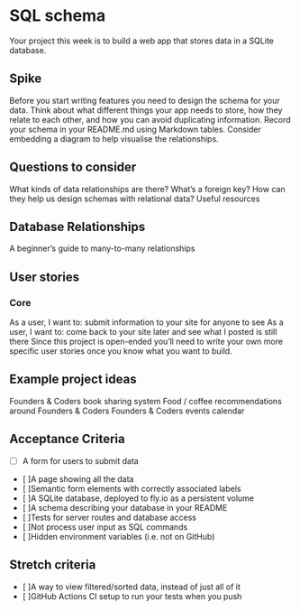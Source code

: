 # SQL schema

Your project this week is to build a web app that stores data in a SQLite database.
## Spike 
Before you start writing features you need to design the schema for your data. Think about what different things your app needs to store, how they relate to each other, and how you can avoid duplicating information. Record your schema in your README.md using Markdown tables. Consider embedding a diagram to help visualise the relationships.
## Questions to consider 
What kinds of data relationships are there?
What’s a foreign key? How can they help us design schemas with relational data?
Useful resources 
## Database Relationships
A beginner’s guide to many-to-many relationships
## User stories 
### Core 
As a user, I want to: submit information to your site for anyone to see
As a user, I want to: come back to your site later and see what I posted is still there
Since this project is open-ended you’ll need to write your own more specific user stories once you know what you want to build.
## Example project ideas 
Founders & Coders book sharing system
Food / coffee recommendations around Founders & Coders
Founders & Coders events calendar
## Acceptance Criteria 
- [ ] A form for users to submit data
- [ ]A page showing all the data
- [ ]Semantic form elements with correctly associated labels
- [ ]A SQLite database, deployed to fly.io as a persistent volume
- [ ]A schema describing your database in your README
- [ ]Tests for server routes and database access
- [ ]Not process user input as SQL commands
- [ ]Hidden environment variables (i.e. not on GitHub)
## Stretch criteria 
- [ ]A way to view filtered/sorted data, instead of just all of it
- [ ]GitHub Actions CI setup to run your tests when you push
